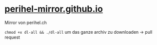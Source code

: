 # [perihel-mirror.github.io](perihel-mirror.github.io)
Mirror von perihel.ch

`chmod +x dl-all && ./dl-all` um das ganze archiv zu downloaden -> pull request

